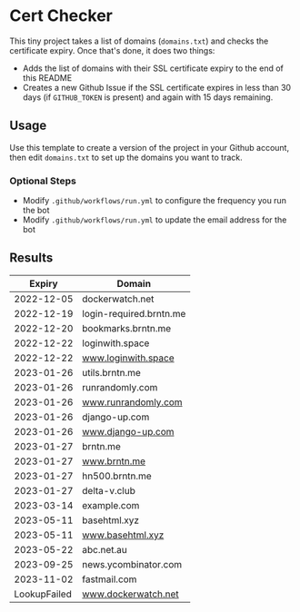 # Cert Checker

This tiny project takes a list of domains (`domains.txt`) and checks the certificate expiry. Once that's done, it does two things:

- Adds the list of domains with their SSL certificate expiry to the end of this README
- Creates a new Github Issue if the SSL certificate expires in less than 30 days (if `GITHUB_TOKEN` is present) and again with 15 days remaining.


## Usage

Use this template to create a version of the project in your Github account, then edit `domains.txt` to set up the domains you want to track.


### Optional Steps

- Modify `.github/workflows/run.yml` to configure the frequency you run the bot
- Modify `.github/workflows/run.yml` to update the email address for the bot

## Results

| Expiry    | Domain   |
|-----------|----------|
| 2022-12-05 | dockerwatch.net |
| 2022-12-19 | login-required.brntn.me |
| 2022-12-20 | bookmarks.brntn.me |
| 2022-12-22 | loginwith.space |
| 2022-12-22 | www.loginwith.space |
| 2023-01-26 | utils.brntn.me |
| 2023-01-26 | runrandomly.com |
| 2023-01-26 | www.runrandomly.com |
| 2023-01-26 | django-up.com |
| 2023-01-26 | www.django-up.com |
| 2023-01-27 | brntn.me |
| 2023-01-27 | www.brntn.me |
| 2023-01-27 | hn500.brntn.me |
| 2023-01-27 | delta-v.club |
| 2023-03-14 | example.com |
| 2023-05-11 | basehtml.xyz |
| 2023-05-11 | www.basehtml.xyz |
| 2023-05-22 | abc.net.au |
| 2023-09-25 | news.ycombinator.com |
| 2023-11-02 | fastmail.com |
| LookupFailed | www.dockerwatch.net |
